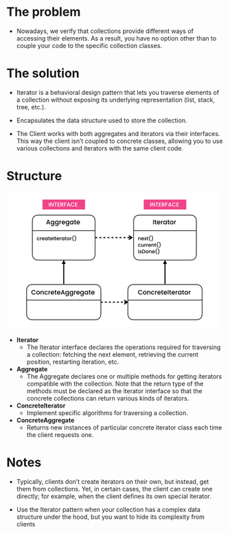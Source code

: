 # The problem

- Nowadays, we verify that collections provide different ways of accessing their elements. As a result, you have no option other than to couple your code to the specific collection classes.

# The solution

- Iterator is a behavioral design pattern that lets you traverse elements of a collection without exposing its underlying representation (list, stack, tree, etc.).

- Encapsulates the data structure used to store the collection.

- The Client works with both aggregates and iterators via their interfaces. This way the client isn’t coupled to concrete classes, allowing you to use various collections and iterators with the same client code.

# Structure

![](diagram.png)

- **Iterator**
    - The Iterator interface declares the operations required for traversing a collection: fetching the next element, retrieving the current position, restarting iteration, etc.
- **Aggregate**
    - The Aggregate declares one or multiple methods for getting iterators compatible with the collection. Note that the return type of the methods must be declared as the iterator interface so that the concrete collections can return various kinds of iterators.
- **ConcreteIterator**
    - Implement specific algorithms for traversing a collection. 
- **ConcreteAggregate**
    - Returns new instances of particular concrete iterator class each time the client requests one.


# Notes

- Typically, clients don’t create iterators on their own, but instead, get them from collections. Yet, in certain cases, the client can create one directly; for example, when the client defines its own special iterator.

- Use the Iterator pattern when your collection has a complex data structure under the hood, but you want to hide its complexity from clients